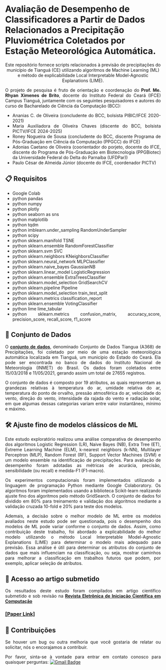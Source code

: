  # Avaliação de Desempenho de Classificadores a Partir de Dados Relacionados a Precipitação Pluviométrica Coletados por Estação Meteorológica Automática.

<p align="center">
Este repositório fornece scripts relacionados à previsão de precipitações do município de Tianguá (CE) utilizando algoritmos de Machine Learning (ML) e método de explicabilidade Local Interpretable Model-Agnostic Explanations (LIME).

<div align="justify">
  
O projeto de pesquisa é fruto de orientação e coordenação do **Prof. Me. Rhyan Ximenes de Brito**, docente do Instituto Federal do Ceará (IFCE) Campus Tianguá, juntamente com os seguintes pesquisadores e autores do curso de Bacharelado de Ciência da Computação (BCC):

* Ananias C. de Oliveira (concludente do BCC, bolsista PIBIC/IFCE 2020-2021)
* Maria Auxiliadora de Oliveira Chaves (discente do BCC, bolsista PICTV/IFCE 2024-2025)
* Roney Nogueira de Sousa (concludente do BCC, discente Programa de Pós-Graduação em Ciência da Computação (PPGCC) do IFCE)
* Adonias Caetano de Oliveira (coorientador do porjeto, docente do IFCE, discente do Programa de Pós-Graduação em Biotecnologia (PPGBiotec) da Universidade Federal do Delta do Parnaíba (UFDPar)) 
* Paulo César de Almeida Júnior (docente do IFCE, coordenador PICTV)

</p>

 ## 📋 Requisitos

* Google Colab
* python pandas
* python numpy
* python plotly
* python seaborn as sns
* python matplotlib
* python tqdm
* python imblearn.under_sampling RandomUnderSampler
* python scipy
* python sklearn.manifold TSNE
* python sklearn.ensemble RandomForestClassifier
* python sklearn.svm SVC
* python sklearn.neighbors KNeighborsClassifier
* python sklearn.neural_network MLPClassifier
* python sklearn.naive_bayes GaussianNB
* python sklearn.linear_model LogisticRegression
* python sklearn.ensemble ExtraTreesClassifier
* python sklearn.model_selection GridSearchCV
* python sklearn.pipeline Pipeline
* python sklearn.model_selection train_test_split
* python sklearn.metrics classification_report
* python sklearn.ensemble VotingClassifier
* python lime lime_tabular
* python sklearn.metrics confusion_matrix, accuracy_score, precision_score, recall_score, f1_score
  
## 📖  Conjunto de Dados

O <a href="https://zenodo.org/records/14914786"><strong>conjunto de dados</strong></a>, denominado Conjunto de Dados Tiangua (A368) de Precipitações, foi coletado por meio de uma estação meteorológica automática localizada em Tianguá, um município do Estado do Ceará. Ela pode ser encontrada no banco de dados do Instituto Nacional de Meteorologia (INMET) do Brasil. Os dados foram coletados entre 15/03/2018 e 11/05/2021, gerando assim um total de 27655 registros.

O conjunto de dados é composto por 19 atributos, as quais representam as grandezas relativas à temperatura do ar, umidade relativa do ar, temperatura do ponto de orvalho, pressão atmosférica do ar, velocidade do vento, direção do vento, intensidade da rajada do vento e radiação solar, em que algumas dessas categorias variam entre valor instantâneo, mínimo e máximo.

## 🛠 Ajuste fino de modelos clássicos de ML

Este estudo exploratório realizou uma análise comparativa de desempenho dos algoritmos Logistic Regression (LR), Naive Bayes (NB), Extra Tree (ET), Extreme Learning Machine (ELM), k-nearest neighbors (k-NN), Multilayer Perceptron (MLP), Random Forest (RF), Support Vector Machines (SVM) e um modelo ensemble na identificação de precipitações. Para avaliação de desempenho foram adotadas as métricas de acurácia, precisão, sensibilidade (ou recall) e medida-F1 (F1-macro). 

Os experimentos computacionais foram implementados utilizando a linguagem de programação Python mediante Google Colaboratory. Os algoritmos foram implementados usando a biblioteca Scikit-learn realizando ajuste fino dos algoritmos pelo método GridSearch. O conjunto de dados foi dividido em 80% para treinamento e validação dos algoritmos mediante a validação cruzada 10-fold e 20% para teste dos modelos. 

Ademais, a decisão sobre o melhor modelo de ML entre os modelos avaliados neste estudo pode ser questionada, pois o desempenho dos modelos de ML pode variar conforme o conjunto de dados. Assim, como contribuição deste trabalho, foi abordado a explicabilidade do melhor modelo utilizando o método Local Interpretable Model-Agnostic Explanations (LIME) para determinar o modelo mais adequado para previsão. Essa análise é útil para determinar os atributos do conjunto de dados que mais influenciam na classificação, ou seja, mostrar caminhos para melhorar a classificação em trabalhos futuros que podem, por exemplo, aplicar seleção de atributos.

## 🤖 Acesso ao artigo submetido

Os resultados deste estudo foram compilados em artigo científico submetido e sob revisão na <a href="https://seer.ufrgs.br/reic"> <strong>Revista Eletrônica de Iniciação Científica em Computação</strong></a>

### <a href="https://journals-sol.sbc.org.br/index.php/reic/article/view/5420"><strong>[Paper Link]</strong></a> 

## 👏 Contribuições

Se houver um bug ou outra melhoria que você gostaria de relatar ou solicitar, nós o encorajamos a contribuir.

Por favor, sinta-se à vontade para entrar em contato conosco para quaisquer perguntas: [![Gmail Badge](https://img.shields.io/badge/-adonias.oliveira@ifce.edu.br-c14438?style=flat-square&logo=Gmail&logoColor=white&link=mailto:adonias.oliveira@ifce.edu.br)](mailto:adonias.oliveira@ifce.edu.br )


